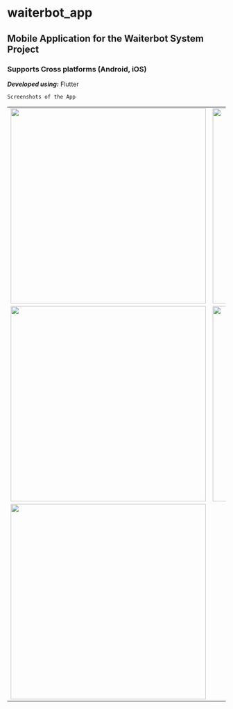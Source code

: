 # waiterbot_app

## Mobile Application for the Waiterbot System Project

### Supports Cross platforms (Android, iOS)

**_Developed using:_** Flutter

```
Screenshots of the App
```


| | | |
|:-------------------------:|:-------------------------:|:-------------------------:|
|<img src="https://user-images.githubusercontent.com/59405594/117093567-ee464800-ad7e-11eb-9f25-c79bfb1eb3f8.jpg" height="450">|<img src="https://user-images.githubusercontent.com/59405594/117093642-251c5e00-ad7f-11eb-9837-c385f0d79007.jpg" height="450">|<img src="https://user-images.githubusercontent.com/59405594/117093734-6d3b8080-ad7f-11eb-8a45-26deaaaccd77.jpg" height="450">|
|<img src="https://user-images.githubusercontent.com/59405594/117093907-e9ce5f00-ad7f-11eb-88b4-f07c0c9e64a7.png" height="450">|<img src="https://user-images.githubusercontent.com/59405594/117093911-eb982280-ad7f-11eb-86e6-80227113a9ca.png" height="450">|<img src="https://user-images.githubusercontent.com/59405594/117093913-ecc94f80-ad7f-11eb-89bc-95c0dfaa7c41.png" height="450">|
|<img src="https://user-images.githubusercontent.com/59405594/117093820-af64c200-ad7f-11eb-9fb6-6f55f713add9.png" height="450">|
